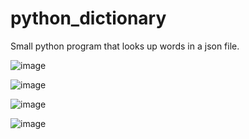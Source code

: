 # python_dictionary
Small python program that looks up words in a json file.

![image](https://user-images.githubusercontent.com/58991659/130430669-2b5d7caa-2832-48cf-a59f-16f36f80a5f9.png)

![image](https://user-images.githubusercontent.com/58991659/130430707-cdba6338-1f00-4595-9452-f67f18f6a4fb.png)

![image](https://user-images.githubusercontent.com/58991659/130430745-71213bdb-4ad4-407a-91b9-8ceec21050c9.png)

![image](https://user-images.githubusercontent.com/58991659/130430774-8b6e4bb6-8f09-4995-9de5-bf6caaa31857.png)

